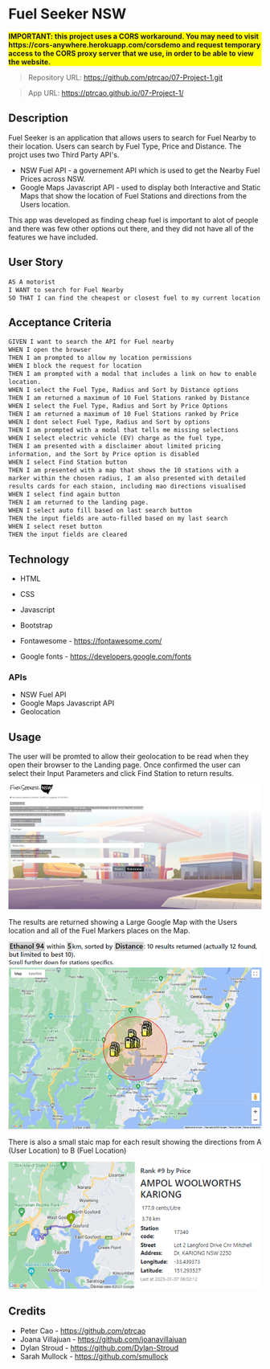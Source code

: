 # Fuel Seeker NSW

<p style="background-color:yellow;font-weight:bold;">IMPORTANT: this project uses a CORS workaround.  You may need to visit https://cors-anywhere.herokuapp.com/corsdemo and request temporary access to the CORS proxy server that we use, in order to be able to view the website.</p>

> Repository URL:
> https://github.com/ptrcao/07-Project-1.git

> App URL:
> https://ptrcao.github.io/07-Project-1/




## Description

Fuel Seeker is an application that allows users to search for Fuel Nearby to their location. Users can search by Fuel Type, Price and Distance.
The projct uses two Third Party API's.
 - NSW Fuel API - a governement API which is used to get the Nearby Fuel Prices across NSW.
 - Google Maps Javascript API - used to display both Interactive and Static Maps that show the location of Fuel Stations and directions from the Users location. 

 This app was developed as finding cheap fuel is important to alot of people and there was few other options out there, and they did not have all of the features we have included. 



## User Story

```
AS A motorist
I WANT to search for Fuel Nearby
SO THAT I can find the cheapest or closest fuel to my current location
```

## Acceptance Criteria

```
GIVEN I want to search the API for Fuel nearby
WHEN I open the browser
THEN I am prompted to allow my location permissions
WHEN I block the request for location
THEN I am prompted with a modal that includes a link on how to enable location.
WHEN I select the Fuel Type, Radius and Sort by Distance options
THEN I am returned a maximum of 10 Fuel Stations ranked by Distance
WHEN I select the Fuel Type, Radius and Sort by Price Options
THEN I am returned a maximum of 10 Fuel Stations ranked by Price
WHEN I dont select Fuel Type, Radius and Sort by options
THEN I am prompted with a modal that tells me missing selections
WHEN I select electric vehicle (EV) charge as the fuel type,
THEN I am presented with a disclaimer about limited pricing information, and the Sort by Price option is disabled
WHEN I select Find Station button
THEN I am presented with a map that shows the 10 stations with a marker within the chosen radius, I am also presented with detailed results cards for each staion, including mao directions visualised
WHEN I select find again button
THEN I am returned to the landing page.
WHEN I select auto fill based on last search button
THEN the input fields are auto-filled based on my last search
WHEN I select reset button
THEN the input fields are cleared

```


## Technology
- HTML
- CSS
- Javascript
- Bootstrap

- Fontawesome - https://fontawesome.com/
- Google fonts - https://developers.google.com/fonts

### APIs
- NSW Fuel API
- Google Maps Javascript API
- Geolocation

## Usage

The user will be promted to allow their geolocation to be read when they open their browser to the Landing page. Once confirmed the user can select their Input Parameters and click Find Station to return results. 

![This shows the landing page where uses can inlcude there Fuel Choice, Radius and sort by options](./assets/images/FuelSeeker_Landing.PNG)

The results are returned showing a Large Google Map with the Users location and all of the Fuel Markers places on the Map.

![This shows a large map with the users location and markers of the fuel stations](./assets/images/largeMap.PNG)

There is also a small staic map for each result showing the directions from A (User Location) to B (Fuel Location)

![This shows a small map with the users location and direction to each specific fuel station](./assets/images/smal_map_single.PNG)




## Credits

- Peter Cao - https://github.com/ptrcao
- Joana Villajuan - https://github.com/joanavillajuan
- Dylan Stroud - https://github.com/Dylan-Stroud
- Sarah Mullock - https://github.com/smullock





